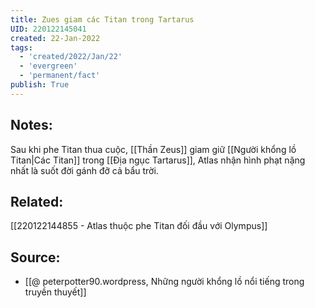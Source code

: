 ```yaml
---
title: Zues giam các Titan trong Tartarus
UID: 220122145041
created: 22-Jan-2022
tags:
  - 'created/2022/Jan/22'
  - 'evergreen'
  - 'permanent/fact'
publish: True
---
```

## Notes:
Sau khi phe Titan thua cuộc, [[Thần Zeus]] giam giữ  [[Người khổng lồ Titan|Các Titan]] trong [[Địa ngục Tartarus]], Atlas nhận hình phạt nặng nhất là suốt đời gánh đỡ cả bẩu trời.

## Related:
[[220122144855 - Atlas thuộc phe Titan đối đầu với Olympus]]

## Source:
- [[@ peterpotter90.wordpress, Những người khổng lồ nổi tiếng trong truyền thuyết]]


